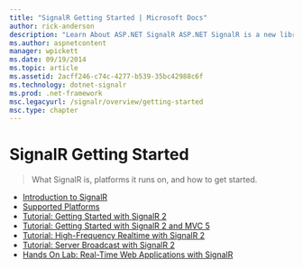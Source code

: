 ```yaml
---
title: "SignalR Getting Started | Microsoft Docs"
author: rick-anderson
description: "Learn About ASP.NET SignalR ASP.NET SignalR is a new library for ASP.NET developers that makes developing real-time web functionality easy. SignalR allows bi..."
ms.author: aspnetcontent
manager: wpickett
ms.date: 09/19/2014
ms.topic: article
ms.assetid: 2acff246-c74c-4277-b539-35bc42988c6f
ms.technology: dotnet-signalr
ms.prod: .net-framework
msc.legacyurl: /signalr/overview/getting-started
msc.type: chapter
---
```

SignalR Getting Started
====================
> What SignalR is, platforms it runs on, and how to get started.


- [Introduction to SignalR](introduction-to-signalr.md)
- [Supported Platforms](supported-platforms.md)
- [Tutorial: Getting Started with SignalR 2](tutorial-getting-started-with-signalr.md)
- [Tutorial: Getting Started with SignalR 2 and MVC 5](tutorial-getting-started-with-signalr-and-mvc.md)
- [Tutorial: High-Frequency Realtime with SignalR 2](tutorial-high-frequency-realtime-with-signalr.md)
- [Tutorial: Server Broadcast with SignalR 2](tutorial-server-broadcast-with-signalr.md)
- [Hands On Lab: Real-Time Web Applications with SignalR](real-time-web-applications-with-signalr.md)